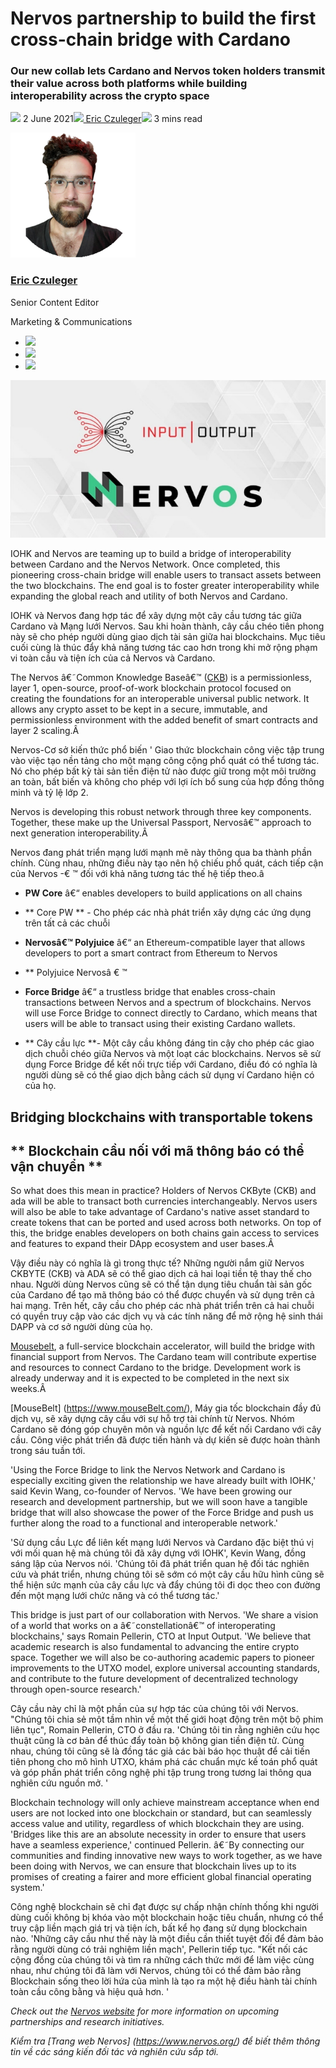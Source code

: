 # Nervos partnership to build the first cross-chain bridge with Cardano
### **Our new collab lets Cardano and Nervos token holders transmit their value across both platforms while building interoperability across the crypto space**
![](img/2021-06-02-nervos-partnership-to-build-the-first-cross-chain-bridge-with-cardano.002.png) 2 June 2021![](img/2021-06-02-nervos-partnership-to-build-the-first-cross-chain-bridge-with-cardano.002.png)[ Eric Czuleger](tmp//en/blog/authors/eric-czuleger/page-1/)![](img/2021-06-02-nervos-partnership-to-build-the-first-cross-chain-bridge-with-cardano.003.png) 3 mins read

![Eric Czuleger](img/2021-06-02-nervos-partnership-to-build-the-first-cross-chain-bridge-with-cardano.004.png)[](tmp//en/blog/authors/eric-czuleger/page-1/)
### [**Eric Czuleger**](tmp//en/blog/authors/eric-czuleger/page-1/)
Senior Content Editor

Marketing & Communications

- ![](img/2021-06-02-nervos-partnership-to-build-the-first-cross-chain-bridge-with-cardano.005.png)[](mailto:eric.czuleger@iohk.io "Email")
- ![](img/2021-06-02-nervos-partnership-to-build-the-first-cross-chain-bridge-with-cardano.006.png)[](https://www.linkedin.com/in/eric-czuleger-6b67a395/ "LinkedIn")
- ![](img/2021-06-02-nervos-partnership-to-build-the-first-cross-chain-bridge-with-cardano.007.png)[](https://twitter.com/eczuleger "Twitter")

![Nervos partnership to build the first cross-chain bridge with Cardano](img/2021-06-02-nervos-partnership-to-build-the-first-cross-chain-bridge-with-cardano.008.jpeg)

IOHK and Nervos are teaming up to build a bridge of interoperability between Cardano and the Nervos Network. Once completed, this pioneering cross-chain bridge will enable users to transact assets between the two blockchains. The end goal is to foster greater interoperability while expanding the global reach and utility of both Nervos and Cardano.

IOHK và Nervos đang hợp tác để xây dựng một cây cầu tương tác giữa Cardano và Mạng lưới Nervos.
Sau khi hoàn thành, cây cầu chéo tiên phong này sẽ cho phép người dùng giao dịch tài sản giữa hai blockchains.
Mục tiêu cuối cùng là thúc đẩy khả năng tương tác cao hơn trong khi mở rộng phạm vi toàn cầu và tiện ích của cả Nervos và Cardano.

The Nervos â€˜Common Knowledge Baseâ€™ ([CKB](https://coinmarketcap.com/currencies/nervos-network/historical-data/)) is a permissionless, layer 1, open-source, proof-of-work blockchain protocol focused on creating the foundations for an interoperable universal public network. It allows any crypto asset to be kept in a secure, immutable, and permissionless environment with the added benefit of smart contracts and layer 2 scaling.Â 

Nervos-Cơ sở kiến thức phổ biến '
Giao thức blockchain công việc tập trung vào việc tạo nền tảng cho một mạng công cộng phổ quát có thể tương tác.
Nó cho phép bất kỳ tài sản tiền điện tử nào được giữ trong một môi trường an toàn, bất biến và không cho phép với lợi ích bổ sung của hợp đồng thông minh và tỷ lệ lớp 2.

Nervos is developing this robust network through three key components. Together, these make up the Universal Passport, Nervosâ€™ approach to next generation interoperability.Â 

Nervos đang phát triển mạng lưới mạnh mẽ này thông qua ba thành phần chính.
Cùng nhau, những điều này tạo nên hộ chiếu phổ quát, cách tiếp cận của Nervos -€ ™ đối với khả năng tương tác thế hệ tiếp theo.â

- **PW Core** â€“ enables developers to build applications on all chains

- ** Core PW ** - Cho phép các nhà phát triển xây dựng các ứng dụng trên tất cả các chuỗi

- **Nervosâ€™ Polyjuice** â€“ an Ethereum-compatible layer that allows developers to port a smart contract from Ethereum to Nervos

- ** Polyjuice Nervosâ € ™

- **Force Bridge** â€“ a trustless bridge that enables cross-chain transactions between Nervos and a spectrum of blockchains. Nervos will use Force Bridge to connect directly to Cardano, which means that users will be able to transact using their existing Cardano wallets.

- ** Cây cầu lực **- Một cây cầu không đáng tin cậy cho phép các giao dịch chuỗi chéo giữa Nervos và một loạt các blockchains.
Nervos sẽ sử dụng Force Bridge để kết nối trực tiếp với Cardano, điều đó có nghĩa là người dùng sẽ có thể giao dịch bằng cách sử dụng ví Cardano hiện có của họ.

## **Bridging blockchains with transportable tokens**

## ** Blockchain cầu nối với mã thông báo có thể vận chuyển **

So what does this mean in practice? Holders of Nervos CKByte (CKB) and ada will be able to transact both currencies interchangeably. Nervos users will also be able to take advantage of Cardano's native asset standard to create tokens that can be ported and used across both networks. On top of this, the bridge enables developers on both chains gain access to services and features to expand their DApp ecosystem and user bases.Â 

Vậy điều này có nghĩa là gì trong thực tế?
Những người nắm giữ Nervos CKBYTE (CKB) và ADA sẽ có thể giao dịch cả hai loại tiền tệ thay thế cho nhau.
Người dùng Nervos cũng sẽ có thể tận dụng tiêu chuẩn tài sản gốc của Cardano để tạo mã thông báo có thể được chuyển và sử dụng trên cả hai mạng.
Trên hết, cây cầu cho phép các nhà phát triển trên cả hai chuỗi có quyền truy cập vào các dịch vụ và các tính năng để mở rộng hệ sinh thái DAPP và cơ sở người dùng của họ.

[Mousebelt](https://www.mousebelt.com/), a full-service blockchain accelerator, will build the bridge with financial support from Nervos. The Cardano team will contribute expertise and resources to connect Cardano to the bridge. Development work is already underway and it is expected to be completed in the next six weeks.Â 

[MouseBelt] (https://www.mouseBelt.com/), Máy gia tốc blockchain đầy đủ dịch vụ, sẽ xây dựng cây cầu với sự hỗ trợ tài chính từ Nervos.
Nhóm Cardano sẽ đóng góp chuyên môn và nguồn lực để kết nối Cardano với cây cầu.
Công việc phát triển đã được tiến hành và dự kiến sẽ được hoàn thành trong sáu tuần tới.

'Using the Force Bridge to link the Nervos Network and Cardano is especially exciting given the relationship we have already built with IOHK,' said Kevin Wang, co-founder of Nervos. 'We have been growing our research and development partnership, but we will soon have a tangible bridge that will also showcase the power of the Force Bridge and push us further along the road to a functional and interoperable network.'

'Sử dụng cầu Lực để liên kết mạng lưới Nervos và Cardano đặc biệt thú vị với mối quan hệ mà chúng tôi đã xây dựng với IOHK', Kevin Wang, đồng sáng lập của Nervos nói.
'Chúng tôi đã phát triển quan hệ đối tác nghiên cứu và phát triển, nhưng chúng tôi sẽ sớm có một cây cầu hữu hình cũng sẽ thể hiện sức mạnh của cây cầu lực và đẩy chúng tôi đi dọc theo con đường đến một mạng lưới chức năng và có thể tương tác.'

This bridge is just part of our collaboration with Nervos. 'We share a vision of a world that works on a â€˜constellationâ€™ of interoperating blockchains,' says Romain Pellerin, CTO at Input Output. 'We believe that academic research is also fundamental to advancing the entire crypto space. Together we will also be co-authoring academic papers to pioneer improvements to the UTXO model, explore universal accounting standards, and contribute to the future development of decentralized technology through open-source research.'

Cây cầu này chỉ là một phần của sự hợp tác của chúng tôi với Nervos.
"Chúng tôi chia sẻ một tầm nhìn về một thế giới hoạt động trên một bộ phim liên tục", Romain Pellerin, CTO ở đầu ra.
'Chúng tôi tin rằng nghiên cứu học thuật cũng là cơ bản để thúc đẩy toàn bộ không gian tiền điện tử.
Cùng nhau, chúng tôi cũng sẽ là đồng tác giả các bài báo học thuật để cải tiến tiên phong cho mô hình UTXO, khám phá các chuẩn mực kế toán phổ quát và góp phần phát triển công nghệ phi tập trung trong tương lai thông qua nghiên cứu nguồn mở. '

Blockchain technology will only achieve mainstream acceptance when end users are not locked into one blockchain or standard, but can seamlessly access value and utility, regardless of which blockchain they are using. 'Bridges like this are an absolute necessity in order to ensure that users have a seamless experience,' continued Pellerin. â€˜By connecting our communities and finding innovative new ways to work together, as we have been doing with Nervos, we can ensure that blockchain lives up to its promises of creating a fairer and more efficient global financial operating system.'

Công nghệ blockchain sẽ chỉ đạt được sự chấp nhận chính thống khi người dùng cuối không bị khóa vào một blockchain hoặc tiêu chuẩn, nhưng có thể truy cập liền mạch giá trị và tiện ích, bất kể họ đang sử dụng blockchain nào.
'Những cây cầu như thế này là một điều cần thiết tuyệt đối để đảm bảo rằng người dùng có trải nghiệm liền mạch', Pellerin tiếp tục.
"Kết nối các cộng đồng của chúng tôi và tìm ra những cách thức mới để làm việc cùng nhau, như chúng tôi đã làm với Nervos, chúng tôi có thể đảm bảo rằng Blockchain sống theo lời hứa của mình là tạo ra một hệ điều hành tài chính toàn cầu công bằng và hiệu quả hơn. '

*Check out the [Nervos website](https://www.nervos.org/) for more information on upcoming partnerships and research initiatives.*

*Kiểm tra [Trang web Nervos] (https://www.nervos.org/) để biết thêm thông tin về các sáng kiến đối tác và nghiên cứu sắp tới.*

